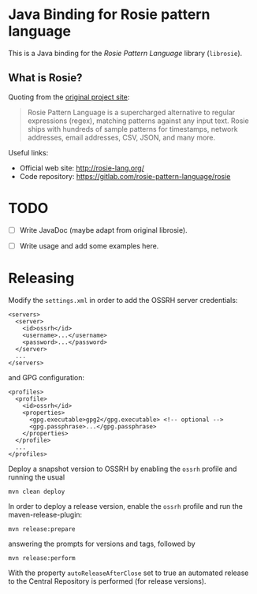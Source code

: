 # Java Binding for Rosie pattern language

This is a Java binding for the *Rosie Pattern Language* library (`librosie`).


## What is Rosie?

Quoting from the [original project site](https://developer.ibm.com/code/open/projects/rosie-pattern-language/):

> Rosie Pattern Language is a supercharged alternative to regular expressions (regex), matching patterns against any input text. Rosie ships with hundreds of sample patterns for timestamps, network addresses, email addresses, CSV, JSON, and many more.


Useful links:

 * Official web site: http://rosie-lang.org/
 * Code repository: https://gitlab.com/rosie-pattern-language/rosie


# TODO

 - [ ] Write JavaDoc (maybe adapt from original librosie).
 - [ ] Write usage and add some examples here.


# Releasing

Modify the `settings.xml` in order to add the OSSRH server credentials:

```
<servers>
  <server>
    <id>ossrh</id>
    <username>...</username>
    <password>...</password>
  </server>
  ...
</servers>
```
and GPG configuration:
```
<profiles>
  <profile>
    <id>ossrh</id>
    <properties>
      <gpg.executable>gpg2</gpg.executable> <!-- optional -->
      <gpg.passphrase>...</gpg.passphrase>
    </properties>
  </profile>
  ...
</profiles>
```

Deploy a snapshot version to OSSRH by enabling the `ossrh` profile and running the usual

    mvn clean deploy

In order to deploy a release version, enable the `ossrh` profile and run the maven-release-plugin:

    mvn release:prepare

answering the prompts for versions and tags, followed by

    mvn release:perform

With the property `autoReleaseAfterClose` set to true an automated release to the Central Repository is performed (for release versions).
